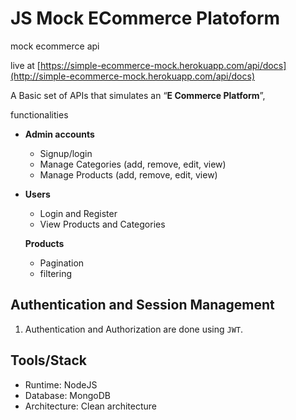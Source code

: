# JS Mock ECommerce Platoform

mock ecommerce api

live at [https://simple-ecommerce-mock.herokuapp.com/api/docs](http://simple-ecommerce-mock.herokuapp.com/api/docs)

A Basic set of APIs that simulates an “**E Commerce Platform**”,

functionalities

- **Admin accounts**

  - Signup/login
  - Manage Categories (add, remove, edit, view)
  - Manage Products (add, remove, edit, view)

- **Users**

  - Login and Register
  - View Products and Categories

  **Products**

  - Pagination
  - filtering

## Authentication and Session Management

1. Authentication and Authorization are done using `JWT`.

## Tools/Stack

- Runtime: NodeJS
- Database: MongoDB
- Architecture: Clean architecture
